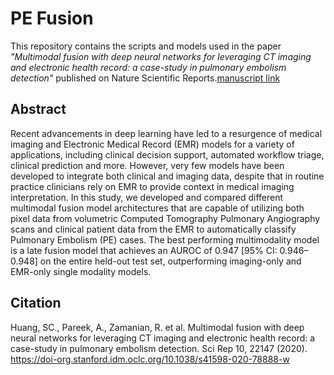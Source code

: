 # PE Fusion 

This repository contains the scripts and models used in the paper *"Multimodal fusion with deep neural networks for leveraging CT imaging and electronic health record: a case-study in pulmonary embolism detection"* published on Nature Scientific Reports.[manuscript link](https://www-nature-com.stanford.idm.oclc.org/articles/s41598-020-78888-w)


## Abstract 

Recent advancements in deep learning have led to a resurgence of medical imaging and Electronic Medical Record (EMR) models for a variety of applications, including clinical decision support, automated workflow triage, clinical prediction and more. However, very few models have been developed to integrate both clinical and imaging data, despite that in routine practice clinicians rely on EMR to provide context in medical imaging interpretation. In this study, we developed and compared different multimodal fusion model architectures that are capable of utilizing both pixel data from volumetric Computed Tomography Pulmonary Angiography scans and clinical patient data from the EMR to automatically classify Pulmonary Embolism (PE) cases. The best performing multimodality model is a late fusion model that achieves an AUROC of 0.947 [95% CI: 0.946–0.948] on the entire held-out test set, outperforming imaging-only and EMR-only single modality models.

## Citation
Huang, SC., Pareek, A., Zamanian, R. et al. Multimodal fusion with deep neural networks for leveraging CT imaging and electronic health record: a case-study in pulmonary embolism detection. Sci Rep 10, 22147 (2020). https://doi-org.stanford.idm.oclc.org/10.1038/s41598-020-78888-w